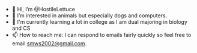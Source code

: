 - 👋 Hi, I’m @HostileLettuce
- 👀 I’m interested in animals but especially dogs and computers. 
- 🌱 I'm currently learning a lot in college as I am dual majoring in biology and CS
- 📫 How to reach me: I can respond to emails fairly quickly so feel free to email smws2002@gmail.com.

